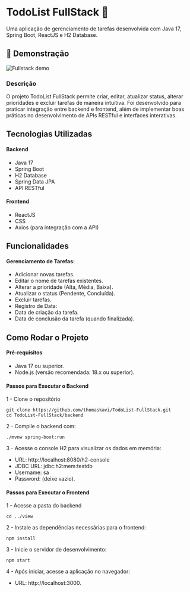 # TodoList FullStack 📝
Uma aplicação de gerenciamento de tarefas desenvolvida com Java 17, Spring Boot, ReactJS e H2 Database.

## 🎥 Demonstração
![Fullstack demo](assets/demo-project-todolist.gif)

### Descrição
O projeto TodoList FullStack permite criar, editar, atualizar status, alterar prioridades e excluir tarefas de maneira intuitiva. Foi desenvolvido para praticar integração entre backend e frontend, além de implementar boas práticas no desenvolvimento de APIs RESTful e interfaces interativas.

## Tecnologias Utilizadas
#### Backend
- Java 17
- Spring Boot
- H2 Database
- Spring Data JPA
- API RESTful
#### Frontend
- ReactJS
- CSS
- Axios (para integração com a API)

## Funcionalidades
#### Gerenciamento de Tarefas:
- Adicionar novas tarefas.
- Editar o nome de tarefas existentes.
- Alterar a prioridade (Alta, Média, Baixa).
- Atualizar o status (Pendente, Concluída).
- Excluir tarefas.
- Registro de Data:
- Data de criação da tarefa.
- Data de conclusão da tarefa (quando finalizada).

## Como Rodar o Projeto
#### Pré-requisitos
- Java 17 ou superior.
- Node.js (versão recomendada: 18.x ou superior).
#### Passos para Executar o Backend
1 - Clone o repositório 
```
git clone https://github.com/thomaskavi/TodoList-FullStack.git
cd TodoList-FullStack/backend
```
2 - Compile o backend com:
```
./mvnw spring-boot:run
```
3 - Acesse o console H2 para visualizar os dados em memória:
- URL: http://localhost:8080/h2-console
- JDBC URL: jdbc:h2:mem:testdb
- Username: sa
- Password: (deixe vazio).
#### Passos para Executar o Frontend
1 - Acesse a pasta do backend
```
cd ../view
```
2 - Instale as dependências necessárias para o frontend:
```
npm install
```
3 - Inicie o servidor de desenvolvimento:
```
npm start
```
4 - Após iniciar, acesse a aplicação no navegador:
- URL: http://localhost:3000.


